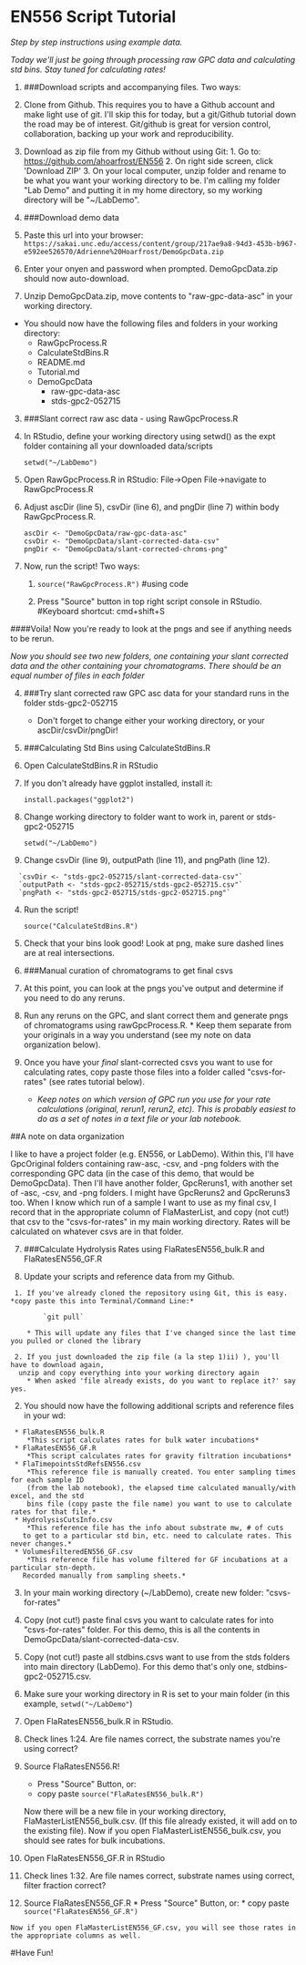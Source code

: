 # EN556 Script Tutorial

*Step by step instructions using example data.*  

*Today we'll just be going through processing raw GPC data and calculating std bins. 
Stay tuned for calculating rates!*


 1. ###Download scripts and accompanying files. Two ways:
   1. Clone from Github. This requires you to have a Github account and make light use of git. 
   I'll skip this for today, but a git/Github tutorial down the road may be of interest. Git/github 
   is great for version control, collaboration, backing up your work and reproducibility.
   
   2. Download as zip file from my Github without using Git: 
     1. Go to:  https://github.com/ahoarfrost/EN556
     2. On right side screen, click 'Download ZIP'
     3. On your local computer, unzip folder and rename to be what you want your working directory 
     to be. I'm calling my folder "Lab Demo" and putting it in my home directory, so my working 
     directory will be "~/LabDemo". 
     
 
 2. ###Download demo data
   1. Paste this url into your browser:
    `https://sakai.unc.edu/access/content/group/217ae9a8-94d3-453b-b967-e592ee526570/Adrienne%20Hoarfrost/DemoGpcData.zip`
    
   2. Enter your onyen and password when prompted. DemoGpcData.zip should now auto-download.  
   
   3. Unzip DemoGpcData.zip, move contents to "raw-gpc-data-asc" in your working directory.
   
  * You should now have the following files and folders in your working directory:
     * RawGpcProcess.R
     * CalculateStdBins.R
     * README.md
     * Tutorial.md
     * DemoGpcData 
        * raw-gpc-data-asc
        * stds-gpc2-052715
     
     
 3. ###Slant correct raw asc data - using RawGpcProcess.R
 
   1. In RStudio, define your working directory using setwd() as the expt folder containing all your downloaded data/scripts

       `setwd("~/LabDemo")`   
       
   2. Open RawGpcProcess.R in RStudio: File->Open File->navigate to RawGpcProcess.R
   
   3. Adjust ascDir (line 5), csvDir (line 6), and pngDir (line 7) within body RawGpcProcess.R. 
   
       `ascDir <- "DemoGpcData/raw-gpc-data-asc"`  
       `csvDir <- "DemoGpcData/slant-corrected-data-csv"`   
       `pngDir <- "DemoGpcData/slant-corrected-chroms-png"`

   
   4. Now, run the script! Two ways:
      1. `source("RawGpcProcess.R")`     #using code
      
      2. Press "Source" button in top right script console in RStudio.       #Keyboard shortcut: cmd+shift+S
 
   
 ####Voila!  Now you're ready to look at the pngs and see if anything needs to be rerun.

 *Now you should see two new folders, one containing your slant corrected data and the other 
containing your chromatograms. There should be an equal number of files in each folder*



 4. ###Try slant corrected raw GPC asc data for your standard runs in the folder stds-gpc2-052715
    * Don't forget to change either your working directory, or your ascDir/csvDir/pngDir!


 5. ###Calculating Std Bins using CalculateStdBins.R
 
   1. Open CalculateStdBins.R in RStudio
   
   2. If you don't already have ggplot installed, install it:
   
      `install.packages("ggplot2")`
   
   2. Change working directory to folder want to work in, parent or stds-gpc2-052715
   
      `setwd("~/LabDemo")`
      
   3.    Change csvDir (line 9), outputPath (line 11), and pngPath (line 12). 
   
      `csvDir <- "stds-gpc2-052715/slant-corrected-data-csv"`      
      `outputPath <- "stds-gpc2-052715/stds-gpc2-052715.csv"`   
      `pngPath <- "stds-gpc2-052715/stds-gpc2-052715.png"`   
       
   4. Run the script!
   
      `source("CalculateStdBins.R")`
      
   5. Check that your bins look good! Look at png, make sure dashed lines are at real intersections.
   
   
 6. ###Manual curation of chromatograms to get final csvs
   
   1. At this point, you can look at the pngs you've output and determine if you need to do any reruns. 
   
   2. Run any reruns on the GPC, and slant correct them and generate pngs of chromatograms using rawGpcProcess.R. 
     * Keep them separate from your originals in a way you understand (see my note on data organization below). 
   
   3. Once you have your *final* slant-corrected csvs you want to use for calculating rates, copy 
   paste those files into a folder called "csvs-for-rates" (see rates tutorial below).
      * *Keep notes on which version of GPC run you use for your rate calculations (original, 
      rerun1, rerun2, etc). This is probably easiest to do as a set of notes in a text file 
      or your lab notebook.*


##A note on data organization

I like to have a project folder (e.g. EN556, or LabDemo). Within this, I'll have GpcOriginal folders 
containing raw-asc, -csv, and -png folders with the corresponding GPC data (in the case of this demo, 
that would be DemoGpcData). Then I'll have another folder, GpcReruns1, with another set of -asc, -csv, 
and -png folders. I might have GpcReruns2 and GpcReruns3 too. When I know which run of a sample I want
to use as my final csv, I record that in the appropriate column of FlaMasterList, and copy (not cut!) 
that csv to the "csvs-for-rates" in my main working directory. Rates will be calculated on whatever csvs
are in that folder. 


   
 7. ###Calculate Hydrolysis Rates using FlaRatesEN556_bulk.R and FlaRatesEN556_GF.R
 
   1. Update your scripts and reference data from my Github. 
   
     1. If you've already cloned the repository using Git, this is easy. *copy paste this into Terminal/Command Line:*   
     
            `git pull`
            
        * This will update any files that I've changed since the last time you pulled or cloned the library
   
     2. If you just downloaded the zip file (a la step 1)ii) ), you'll have to download again,
      unzip and copy everything into your working directory again
        * When asked 'file already exists, do you want to replace it?' say yes. 
   
   2. You should now have the following additional scripts and reference files in your wd:
   
     * FlaRatesEN556_bulk.R    
        *This script calculates rates for bulk water incubations*
     * FlaRatesEN556_GF.R       
        *This script calculates rates for gravity filtration incubations*
     * FlaTimepointsStdRefsEN556.csv  
        *This reference file is manually created. You enter sampling times for each sample ID
        (from the lab notebook), the elapsed time calculated manually/with excel, and the std
        bins file (copy paste the file name) you want to use to calculate rates for that file.*
     * HydrolysisCutsInfo.csv   
        *This reference file has the info about substrate mw, # of cuts
       to get to a particular std bin, etc. need to calculate rates. This never changes.*
     * VolumesFilteredEN556_GF.csv      
        *This reference file has volume filtered for GF incubations at a particular stn-depth. 
       Recorded manually from sampling sheets.*
 
     
   3. In your main working directory (~/LabDemo), create new folder: "csvs-for-rates"
   
   4. Copy (not cut!) paste final csvs you want to calculate rates for into "csvs-for-rates" folder.
      For this demo, this is all the contents in DemoGpcData/slant-corrected-data-csv.
   
   5. Copy (not cut!) paste all stdbins.csvs want to use from the stds folders into main directory (LabDemo).
      For this demo that's only one, stdbins-gpc2-052715.csv.
   
   6. Make sure your working directory in R is set to your main folder (in this example, `setwd("~/LabDemo"`) 
   
   7. Open FlaRatesEN556_bulk.R in RStudio.   
   
   8. Check lines 1:24. Are file names correct, the substrate names you're using correct?
   
   9. Source FlaRatesEN556.R!
      * Press "Source" Button, or:
      * copy paste `source("FlaRatesEN556_bulk.R")`
      
      Now there will be a new file in your working directory, FlaMasterListEN556_bulk.csv. (If
      this file already existed, it will add on to the existing file). Now if you open 
      FlaMasterListEN556_bulk.csv, you should see rates for bulk incubations.
      
   10. Open FlaRatesEN556_GF.R in RStudio
   
   11. Check lines 1:32. Are file names correct, substrate names using correct, filter fraction correct?
   
   12. Source FlaRatesEN556_GF.R
      * Press "Source" Button, or:
      * copy paste `source("FlaRatesEN556_GF.R")`

    Now if you open FlaMasterListEN556_GF.csv, you will see those rates in the appropriate columns as well.


#Have Fun!
   
   